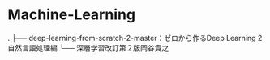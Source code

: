 # Machine-Learning

.
├── deep-learning-from-scratch-2-master：ゼロから作るDeep Learning 2 自然言語処理編
└── 深層学習改訂第２版岡谷貴之